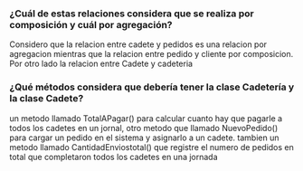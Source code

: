 ### ¿Cuál de estas relaciones considera que se realiza por composición y cuál por agregación?

Considero que la relacion entre cadete y pedidos es una relacion por agregacion mientras que la relacion entre pedido y cliente por composicion. Por otro lado la relacion entre Cadete y cadeteria

### ¿Qué métodos considera que debería tener la clase Cadetería y la clase Cadete?

un metodo llamado TotalAPagar() para calcular cuanto hay que pagarle a todos los cadetes en un jornal, otro metodo que llamado NuevoPedido() para cargar un pedido en el sistema y asignarlo a un cadete. tambien un metodo llamado CantidadEnviostotal() que registre el numero de pedidos en total que completaron todos los cadetes en una jornada


